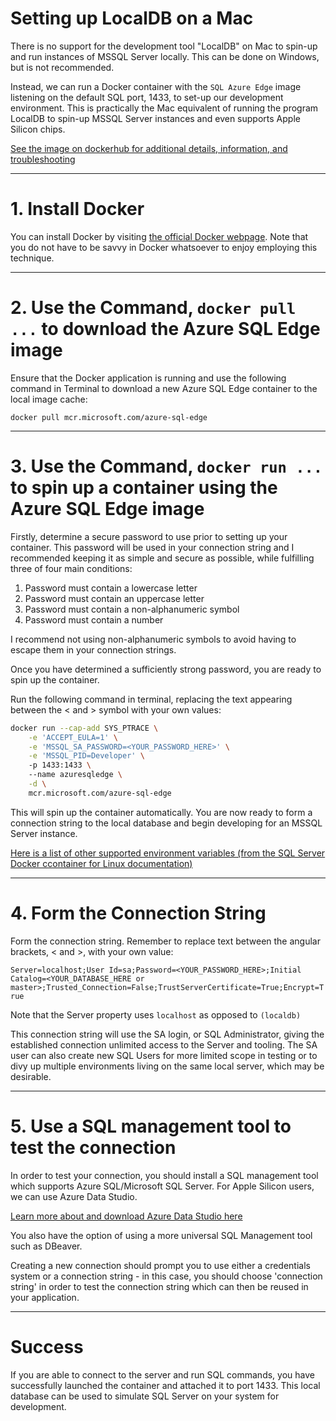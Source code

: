 # Setting up LocalDB on a Mac

There is no support for the development tool "LocalDB" on Mac to spin-up and run instances of MSSQL Server locally. This can be done on Windows, but is not recommended.

Instead, we can run a Docker container with the `SQL Azure Edge` image listening on the default SQL port, 1433, to set-up our development environment. This is practically the Mac equivalent of running the program LocalDB to spin-up MSSQL Server instances and even supports Apple Silicon chips.

[See the image on dockerhub for additional details, information, and troubleshooting](https://hub.docker.com/_/microsoft-azure-sql-edge)

---
# 1. Install Docker
You can install Docker by visiting [the official Docker webpage](https://www.docker.com/). Note that you do not have to be savvy in Docker whatsoever to enjoy employing this technique.

---
# 2. Use the Command, `docker pull ...` to download the Azure SQL Edge image

Ensure that the Docker application is running and use the following command in Terminal to download a new Azure SQL Edge container to the local image cache:

`docker pull mcr.microsoft.com/azure-sql-edge`

---
# 3. Use the Command, `docker run ...` to spin up a container using the Azure SQL Edge image

Firstly, determine a secure password to use prior to setting up your container. This password will be used in your connection string and I recommended keeping it as simple and secure as possible, while fulfilling three of four main conditions:

1. Password must contain a lowercase letter
2. Password must contain an uppercase letter
3. Password must contain a non-alphanumeric symbol
4. Password must contain a number

I recommend not using non-alphanumeric symbols to avoid having to escape them in your connection strings.

Once you have determined a sufficiently strong password, you are ready to spin up the container.

Run the following command in terminal, replacing the text appearing between the < and > symbol with your own values:

```zsh
docker run --cap-add SYS_PTRACE \
    -e 'ACCEPT_EULA=1' \
    -e 'MSSQL_SA_PASSWORD=<YOUR_PASSWORD_HERE>' \
    -e 'MSSQL_PID=Developer' \ 
    -p 1433:1433 \ 
    --name azuresqledge \
    -d \
    mcr.microsoft.com/azure-sql-edge
```

This will spin up the container automatically. You are now ready to form a connection string to the local database and begin developing for an MSSQL Server instance.

[Here is a list of other supported environment variables (from the SQL Server Docker ccontainer for Linux documentation)](https://learn.microsoft.com/en-us/sql/linux/sql-server-linux-configure-environment-variables?view=sql-server-ver16)

---
# 4. Form the Connection String

Form the connection string. Remember to replace text between the angular brackets, < and >, with your own value:

`Server=localhost;User Id=sa;Password=<YOUR_PASSWORD_HERE>;Initial Catalog=<YOUR_DATABASE_HERE or master>;Trusted_Connection=False;TrustServerCertificate=True;Encrypt=True`

Note that the Server property uses `localhost` as opposed to `(localdb)`

This connection string will use the SA login, or SQL Administrator, giving the established connection unlimited access to the Server and tooling. The SA user can also create new SQL Users for more limited scope in testing or to divy up multiple environments living on the same local server, which may be desirable.

---
# 5. Use a SQL management tool to test the connection

In order to test your connection, you should install a SQL management tool which supports Azure SQL/Microsoft SQL Server. For Apple Silicon users, we can use Azure Data Studio.

[Learn more about and download Azure Data Studio here](https://learn.microsoft.com/en-us/sql/azure-data-studio/download-azure-data-studio?view=sql-server-ver16&tabs=redhat-install%2Credhat-uninstall)

You also have the option of using a more universal SQL Management tool such as DBeaver.

Creating a new connection should prompt you to use either a credentials system or a connection string - in this case, you should choose 'connection string' in order to test the connection string which can then be reused in your application.

---
# Success

If you are able to connect to the server and run SQL commands, you have successfully launched the container and attached it to port 1433. This local database can be used to simulate SQL Server on your system for development.